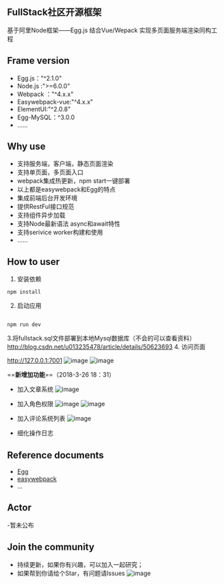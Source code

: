 ##  FullStack社区开源框架
基于阿里Node框架——Egg.js  结合Vue/Wepack 实现多页面服务端渲染同构工程
## Frame version
- Egg.js："^2.1.0"
- Node.js :">=6.0.0"
- Webpack ："^4.x.x"
- Easywebpack-vue:"^4.x.x"
- ElementUI:"^2.0.8"
- Egg-MySQL：^3.0.0
- ......
## Why use
- 支持服务端，客户端，静态页面渲染
- 支持单页面，多页面入口
- webpack集成热更新，npm start一键部署
- 以上都是easywebpack和Egg的特点
- 集成前端后台开发环境
- 提供RestFul接口规范
- 支持组件异步加载
- 支持Node最新语法 async和await特性
- 支持serivice worker构建和使用
- ......

## How to user

1. 安装依赖

```
npm install

```
2. 启动应用
```

npm run dev
```
3.将fullstack.sql文件部署到本地Mysql数据库（不会的可以查看资料）
http://blog.csdn.net/u013235478/article/details/50623693
4. 访问页面

http://127.0.0.1:7001
![image](https://note.youdao.com/yws/public/resource/f68ed21e583d37e43585d8909f1aeff8/xmlnote/ED3E5B19437A41A39FBE88771045F204/2976)
![image](https://note.youdao.com/yws/public/resource/f68ed21e583d37e43585d8909f1aeff8/xmlnote/D05E67D398934EF9BBB647FA6F17F015/2995)

==**新增加功能**==（2018-3-26 18：31）

- 加入文章系统
![image](https://note.youdao.com/yws/public/resource/2124adc308b8796f0e4adbab1f8095ac/xmlnote/9F4F82FF61F1491685F00FBA04661100/720)

- 加入角色权限
![image](https://note.youdao.com/yws/public/resource/2124adc308b8796f0e4adbab1f8095ac/xmlnote/207602BC86FF47CF9DC9A95CA6116A05/714)
![image](https://note.youdao.com/yws/public/resource/2124adc308b8796f0e4adbab1f8095ac/xmlnote/256AA3086F244489831A5DD2B898F85F/724)
- 加入评论系统列表
![image](https://note.youdao.com/yws/public/resource/2124adc308b8796f0e4adbab1f8095ac/xmlnote/205DADF1AB55457BB6DE288AA8C98598/722)
- 细化操作日志

## Reference documents
- [Egg](http://eggjs.org/)
- [easywebpack](http://hubcarl.github.io/easywebpack/webpack/)
- ...

## Actor
-暂未公布

## Join the community
- 持续更新，如果你有兴趣，可以加入一起研究；
- 如果帮到你请给个Star，有问题请Issues
![image](https://note.youdao.com/yws/public/resource/f68ed21e583d37e43585d8909f1aeff8/xmlnote/0096C38F49264C5B9857B0467C8F60AA/3005)
